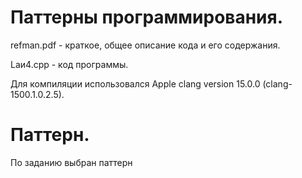 # Паттерны программирования.
refman.pdf - краткое, общее описание кода и его содержания.

Laи4.cpp - код программы.

Для компиляции использовался Apple clang version 15.0.0 (clang-1500.1.0.2.5).

# Паттерн.
По заданию выбран паттерн 
